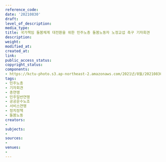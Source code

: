 ```yaml
---
reference_code: 
date: '20210830'
draft: 
level_of_description: 
media_type: 
title: 국가책임 돌봄체계 대전환을 위한 민주노총 돌봄노동자 노정교섭 촉구 기자회견
description: 
weight: 
modified_at: 
created_at: 
link: 
public_access_status: 
copyright_status: 
components:
- https://kctu-photo.s3.ap-northeast-2.amazonaws.com/2021년/8월/20210830-국가책임+돌봄체계+대전환을+위한+민주노총+돌봄노동자+노정교섭+촉구+기자회견_민주노총_기자회견_총연맹_민주일반연맹_공공운수노조_서비스연맹_정치정책_돌봄노동/_1D20280.jpg
tags:
- 민주노총
- 기자회견
- 총연맹
- 민주일반연맹
- 공공운수노조
- 서비스연맹
- 정치정책
- 돌봄노동
creators:
- 
subjects:
- 
sources:
- 
venues:
- 
---
```

